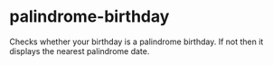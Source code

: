 # palindrome-birthday
Checks whether your birthday is a palindrome birthday. If not then it displays the nearest palindrome date. 
